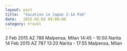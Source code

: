 ```yaml
---
layout: post
title:  "Vacation in Japan 2-14 Feb"
date:   2015-02-02 09:00:00
category: travel
---
```

2 Feb 2015 AZ 786 Malpensa, Milan 14:45 - 10:50 Narita<br />
14 Feb 2015 AZ 787 13:20 Narita - 17:55 Malpensa, Milan

